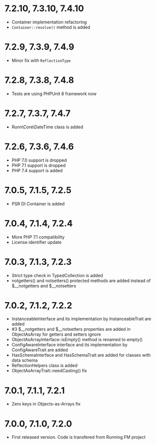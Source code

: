 7.2.10, 7.3.10, 7.4.10
======================
* Container implementation refactoring 
* `Container::resolve()` method is added

7.2.9, 7.3.9, 7.4.9
===================
* Minor fix with `ReflectionType` 

7.2.8, 7.3.8, 7.4.8
===================
* Tests are using PHPUnit 8 framework now

7.2.7, 7.3.7, 7.4.7
===================
* Runn\Core\DateTime class is added

7.2.6, 7.3.6, 7.4.6
===================
* PHP 7.0 support is dropped
* PHP 7.1 support is dropped
* PHP 7.4 support is added

7.0.5, 7.1.5, 7.2.5
===================
* PSR DI Container is added

7.0.4, 7.1.4, 7.2.4
===================
* More PHP 7.1 compatibility
* License identifier update

7.0.3, 7.1.3, 7.2.3
===================
* Strict type check in TypedCollection is added
* notgetters() and notsetters() protected methods are added instead of $__notgetters and $__notsetters

7.0.2, 7.1.2, 7.2.2
===================
* InstanceableInterface and its implementation by InstanceableTrait are added
* \#3 $__notgetters and $__notsetters properties are added in ObjectAsArray for getters and setters ignore
* ObjectAsArrayInterface::isEmpty() method is renamed to empty()
* ConfigAwareInterface interface and its implementation by ConfigAwareTrait are added
* HasSchemaInterface and HasSchemaTrait are added for classes with data schema
* ReflectionHelpers class is added
* ObjectAsArrayTrait::needCasting() fix

7.0.1, 7.1.1, 7.2.1
===================
* Zero keys in Objects-as-Arrays fix

7.0.0, 7.1.0, 7.2.0
===================
* First released version. Code is transfered from Running.FM project